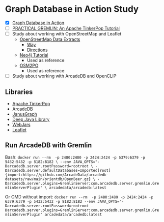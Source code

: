 # Graph Database in Action Study

- [X] [Graph Database in Action](https://www.manning.com/books/graph-databases-in-action)
- [ ] [PRACTICAL GREMLIN: An Apache TinkerPop Tutorial](https://kelvinlawrence.net/book/Gremlin-Graph-Guide.html)
- [ ] Study about working with OpenStreetMap and Leaflet
  - [OpenStreetMap Data Extracts](http://download.geofabrik.de/)
    - [Way](https://wiki.openstreetmap.org/wiki/Way)
    - [Directions](https://wiki.openstreetmap.org/wiki/Forward_%26_backward,_left_%26_right)
  - [Neo4j Tutorial](https://neo4j.com/developer-blog/routing-web-app-neo4j-openstreetmap-leafletjs/)
    - Used as reference
  - [OSM2PO](http://osm2po.de/)
    - Used as reference
- [ ] Study about working with ArcadeDB and OpenCLIP

## Libraries
 
- [Apache TinkerPop](https://tinkerpop.apache.org/)
- [ArcadeDB](https://arcadedb.com/)
- [JanusGraph](https://janusgraph.org/)
- [Deep Java Library](https://djl.ai/)
- [WebJars](https://www.webjars.org)
- [Leaflet](https://leafletjs.com/)

## Run ArcadeDB with Gremlin

Bash:
``
docker run --rm  -p 2480:2480 -p 2424:2424 -p 6379:6379 -p 5432:5432 -p 8182:8182 \
    --env JAVA_OPTS="-Darcadedb.server.rootPassword=rootroot \
    -Darcadedb.server.defaultDatabases=Imported[root]{import:https://github.com/ArcadeData/arcadedb-datasets/raw/main/orientdb/OpenBeer.gz} \
    -Darcadedb.server.plugins=GremlinServer:com.arcadedb.server.gremlin.GremlinServerPlugin" \
arcadedata/arcadedb:latest
``

Or CMD without import:
``
docker run --rm  -p 2480:2480 -p 2424:2424 -p 6379:6379 -p 5432:5432 -p 8182:8182 --env JAVA_OPTS="-Darcadedb.server.rootPassword=rootroot -Darcadedb.server.plugins=GremlinServer:com.arcadedb.server.gremlin.GremlinServerPlugin" arcadedata/arcadedb:latest
``
